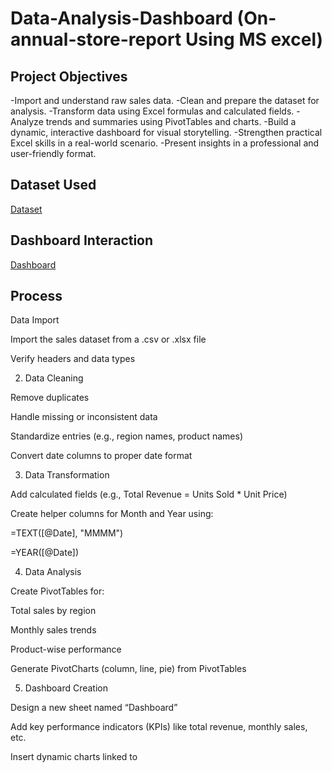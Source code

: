 # Data-Analysis-Dashboard (On-annual-store-report Using MS excel)
## Project Objectives
-Import and understand raw sales data.
-Clean and prepare the dataset for analysis.
-Transform data using Excel formulas and calculated fields.
-Analyze trends and summaries using PivotTables and charts.
-Build a dynamic, interactive dashboard for visual storytelling.
-Strengthen practical Excel skills in a real-world scenario.
-Present insights in a professional and user-friendly format.
## Dataset Used 
 <a href="https://github.com/darshant15/Data-Analysis-Dashboard-On-annual-store-report-/blob/main/Store%20Data%20Analysis%20(1).xlsx">Dataset</a>
## Dashboard Interaction 
<a href="https://github.com/darshant15/Data-Analysis-Dashboard-On-annual-store-report-/blob/main/dashbroad.png">Dashboard</a>
## Process
 Data Import

Import the sales dataset from a .csv or .xlsx file

Verify headers and data types


2. Data Cleaning

Remove duplicates

Handle missing or inconsistent data

Standardize entries (e.g., region names, product names)

Convert date columns to proper date format


3. Data Transformation

Add calculated fields (e.g., Total Revenue = Units Sold * Unit Price)

Create helper columns for Month and Year using:

=TEXT([@Date], "MMMM")

=YEAR([@Date])



4. Data Analysis

Create PivotTables for:

Total sales by region

Monthly sales trends

Product-wise performance


Generate PivotCharts (column, line, pie) from PivotTables


5. Dashboard Creation

Design a new sheet named “Dashboard”

Add key performance indicators (KPIs) like total revenue, monthly sales, etc.

Insert dynamic charts linked to
